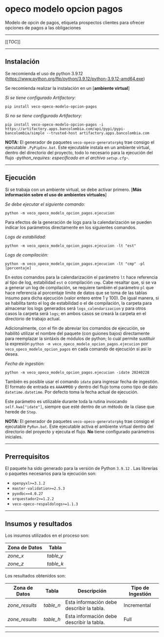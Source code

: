 # opeco modelo opcion pagos

Modelo de opcin de pagos, etiqueta prospectos clientes para ofrecer opciones de pagos a las obligaciones

---

[[_TOC_]]

---
## Instalación

Se recomienda el uso de python 3.9.12 (https://www.python.org/ftp/python/3.9.12/python-3.9.12-amd64.exe)

Se recomienda realizar la instalación en un [**ambiente virtual**]

*Si se tiene configurado Artifactory:*
```
pip install veco-opeco-modelo-opcion-pagos
```
*Si no se tiene configurado Artifactory:*

```
pip install veco-opeco-modelo-opcion-pagos -i https://artifactory.apps.bancolombia.com/api/pypi/pypi-bancolombia/simple --trusted-host artifactory.apps.bancolombia.com
```

**NOTA:**
El generador de paquetes ```veco-opeco-generatorpkg``` trae consigo el ejecutable ```.PyPipEnv.bat```. Este ejecutable instala en un ambiente virtual, dentro del directorio del proyecto, todo lo necesario para la ejecución del flujo *-python_requires: especificado en el archivo ```setup.cfg```-*.

---
## Ejecución

Si se trabaja con un ambiente virtual, se debe activar primero. [**Más información sobre el uso de ambientes virtuales**]

*Se debe ejecutar el siguiente comando:*
```
python -m veco_opeco_modelo_opcion_pagos.ejecucion
```

Para efectos de la generación de logs para la calendarización se pueden indicar los parámetros directamente en los siguientes comandos.

*Logs de estabilidad:*
```
python -m veco_opeco_modelo_opcion_pagos.ejecucion -lt "est"
```

*Logs de compilación:*
```
python -m veco_opeco_modelo_opcion_pagos.ejecucion -lt "cmp" -pl [porcentaje]
```

En estos comandos para la calendarización el parámetro ```lt``` hace referencia al tipo de log, estabilidad ```est``` o compilación ```cmp```. Cabe resaltar que, si se va a generar un log de compilación, se requiere también el parámetro ```pl``` que hace referencia al porcentaje límite de datos que se toma de las tablas insumo para dicha ejecución (valor entero entre 1 y 100). De igual manera, si se habilita tanto el log de estabilidad o el de compilación, la carpeta para almacenar los logs generados será ```logs_calendarizacion``` y para otros casos la carpeta será ```logs```; en ambos casos se creará la carpeta en el directorio de trabajo actual.

Adicionalmente, con el fin de abreviar los comandos de ejecución, se habilitó utilizar el nombre del paquete (con guiones bajos) directamente para reemplazar la sintáxis de módulos de python; lo cuál permite sustituir la expresión ```python -m veco_opeco_modelo_opcion_pagos.ejecucion``` por ```veco_opeco_modelo_opcion_pagos``` en cada comando de ejecución si así lo desea.

*Fecha de ingestión:*
```
python -m veco_opeco_modelo_opcion_pagos.ejecucion -idate 20240228
```

También es posible usar el comando ```idate``` para ingresar fecha de ingestión. El formato de entrada es ```AAAAMMDD``` y dentro del flujo toma como tipo de dato ```datetime.datetime```. Por defecto toma la fecha actual de ejecución.

Este parámetro es utilizable durante toda la rutina invocando ```self.kwa["idate"]```, siempre que esté dentro de un método de la clase que herede de ```Step```.

**NOTA:**
El generador de paquetes ```veco-opeco-generatorpkg``` trae consigo el ejecutable ```PyRun.bat```. Este ejecutable activa el ambiente virtual dentro del directorio del proyecto y ejecuta el flujo. **No** tiene configurado parámetros iniciales.

---
## Prerrequisitos

El paquete ha sido generado para la versión de Python
	```
    3.9.12
    ```
. Las librerías o paquetes necesarios para la ejecución son:
- `openpyxl>=3.1.2`
- `master-validation>=2.5.3`
- `pyodbc==4.0.27`
- `orquestador2>=1.2.2`
- `veco-opeco-respaldologs>=1.1.3`

---
## Insumos y resultados

Los insumos utilizados en el proceso son:

| Zona de Datos | Tabla |
| - | - |
| _zone_x_ | _table_y_ |
| _zone_z_ | _table_k_ |

Los resultados obtenidos son:

| Zona de Datos | Tabla | Descripción | Tipo de Ingestión |
| - | - | - | - |
| _zone_results_ | _table_n_ | Esta información debe describir la tabla. | Incremental |
| _zone_results_ | _table_h_ | Esta información debe describir la tabla. | Full |

---